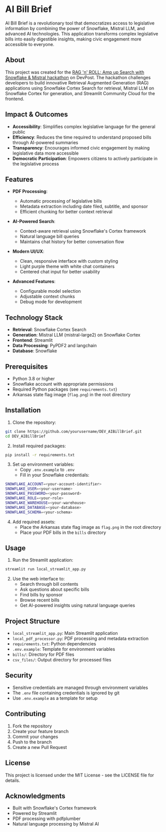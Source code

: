 # AI Bill Brief

AI Bill Brief is a revolutionary tool that democratizes access to legislative information by combining the power of Snowflake, Mistral LLM, and advanced AI technologies. This application transforms complex legislative bills into easily digestible insights, making civic engagement more accessible to everyone.

## About

This project was created for the [RAG 'n' ROLL: Amp up Search with Snowflake & Mistral hackathon](https://snowflake-mistral-rag.devpost.com/) on DevPost. The hackathon challenges developers to build innovative Retrieval Augmented Generation (RAG) applications using Snowflake Cortex Search for retrieval, Mistral LLM on Snowflake Cortex for generation, and Streamlit Community Cloud for the frontend.

## Impact & Outcomes

- **Accessibility**: Simplifies complex legislative language for the general public
- **Efficiency**: Reduces the time required to understand proposed bills through AI-powered summaries
- **Transparency**: Encourages informed civic engagement by making legislative data more accessible
- **Democratic Participation**: Empowers citizens to actively participate in the legislative process

## Features

- **PDF Processing**: 
  - Automatic processing of legislative bills
  - Metadata extraction including date filed, subtitle, and sponsor
  - Efficient chunking for better context retrieval

- **AI-Powered Search**: 
  - Context-aware retrieval using Snowflake's Cortex framework
  - Natural language bill queries
  - Maintains chat history for better conversation flow

- **Modern UI/UX**:
  - Clean, responsive interface with custom styling
  - Light purple theme with white chat containers
  - Centered chat input for better usability

- **Advanced Features**:
  - Configurable model selection
  - Adjustable context chunks
  - Debug mode for development

## Technology Stack

- **Retrieval**: Snowflake Cortex Search
- **Generation**: Mistral LLM (mistral-large2) on Snowflake Cortex
- **Frontend**: Streamlit
- **Data Processing**: PyPDF2 and langchain
- **Database**: Snowflake

## Prerequisites

- Python 3.8 or higher
- Snowflake account with appropriate permissions
- Required Python packages (see `requirements.txt`)
- Arkansas state flag image (`flag.png`) in the root directory

## Installation

1. Clone the repository:
```bash
git clone https://github.com/yourusername/DEV_AIBillBrief.git
cd DEV_AIBillBrief
```

2. Install required packages:
```bash
pip install -r requirements.txt
```

3. Set up environment variables:
   - Copy `.env.example` to `.env`
   - Fill in your Snowflake credentials:
```bash
SNOWFLAKE_ACCOUNT=<your-account-identifier>
SNOWFLAKE_USER=<your-username>
SNOWFLAKE_PASSWORD=<your-password>
SNOWFLAKE_ROLE=<your-role>
SNOWFLAKE_WAREHOUSE=<your-warehouse>
SNOWFLAKE_DATABASE=<your-database>
SNOWFLAKE_SCHEMA=<your-schema>
```

4. Add required assets:
   - Place the Arkansas state flag image as `flag.png` in the root directory
   - Place your PDF bills in the `bills` directory

## Usage

1. Run the Streamlit application:
```bash
streamlit run local_streamlit_app.py
```

2. Use the web interface to:
   - Search through bill contents
   - Ask questions about specific bills
   - Find bills by sponsor
   - Browse recent bills
   - Get AI-powered insights using natural language queries

## Project Structure

- `local_streamlit_app.py`: Main Streamlit application
- `local_pdf_processor.py`: PDF processing and metadata extraction
- `requirements.txt`: Python dependencies
- `.env.example`: Template for environment variables
- `bills/`: Directory for PDF files
- `csv_files/`: Output directory for processed files

## Security

- Sensitive credentials are managed through environment variables
- The `.env` file containing credentials is ignored by git
- Use `.env.example` as a template for setup

## Contributing

1. Fork the repository
2. Create your feature branch
3. Commit your changes
4. Push to the branch
5. Create a new Pull Request

## License

This project is licensed under the MIT License - see the LICENSE file for details.

## Acknowledgments

- Built with Snowflake's Cortex framework
- Powered by Streamlit
- PDF processing with pdfplumber
- Natural language processing by Mistral AI
